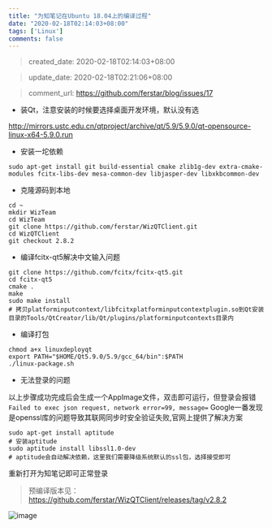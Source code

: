 ```yaml
---
title: "为知笔记在Ubuntu 18.04上的编译过程"
date: "2020-02-18T02:14:03+08:00"
tags: ['Linux']
comments: false
---
```


> created_date: 2020-02-18T02:14:03+08:00

> update_date: 2020-02-18T02:21:06+08:00

> comment_url: https://github.com/ferstar/blog/issues/17

- 装Qt，注意安装的时候要选择桌面开发环境，默认没有选

http://mirrors.ustc.edu.cn/qtproject/archive/qt/5.9/5.9.0/qt-opensource-linux-x64-5.9.0.run

- 安装一坨依赖
```shell
sudo apt-get install git build-essential cmake zlib1g-dev extra-cmake-modules fcitx-libs-dev mesa-common-dev libjasper-dev libxkbcommon-dev
```

- 克隆源码到本地
```shell
cd ~
mkdir WizTeam
cd WizTeam
git clone https://github.com/ferstar/WizQTClient.git
cd WizQTClient
git checkout 2.8.2
```

- 编译fcitx-qt5解决中文输入问题
```shell
git clone https://github.com/fcitx/fcitx-qt5.git
cd fcitx-qt5 
cmake .
make 
sudo make install
# 拷贝platforminputcontext/libfcitxplatforminputcontextplugin.so到Qt安装目录的Tools/QtCreator/lib/Qt/plugins/platforminputcontexts目录内
```

- 编译打包
```shell
chmod a+x linuxdeployqt
export PATH="$HOME/Qt5.9.0/5.9/gcc_64/bin":$PATH
./linux-package.sh
```

- 无法登录的问题

以上步骤成功完成后会生成一个AppImage文件，双击即可运行，但登录会报错`Failed to exec json request, network error=99, message=`
Google一番发现是openssl库的问题导致其联网同步时安全验证失败,官网上提供了解决方案
```shell
sudo apt-get install aptitude
# 安装aptitude
sudo aptitude install libssl1.0-dev
# aptitude会自动解决依赖，这里我们需要降级系统默认的ssl包，选择接受即可
```
重新打开为知笔记即可正常登录

> 预编译版本见：https://github.com/ferstar/WizQTClient/releases/tag/v2.8.2

![image](https://user-images.githubusercontent.com/2854276/74698328-5c652480-5238-11ea-9040-b8ee4de7ee3d.png)

